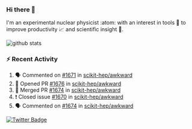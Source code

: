 ### Hi there 👋 

I'm an experimental nuclear physicist :atom: with an interest in tools :wrench: to improve productivity :chart_with_upwards_trend: and scientific insight :telescope:.

![github stats](https://github-readme-stats.vercel.app/api?username=agoose77&show_icons=true&hide_rank=true&hide_title=true&bg_color=30,e76445,904e95&text_color=efe3ec&icon_color=efe3ec)
<!--
**agoose77/agoose77** is a ✨ _special_ ✨ repository because its `README.md` (this file) appears on your GitHub profile.

Here are some ideas to get you started:

- 🔭 I’m currently working on ...
- 🌱 I’m currently learning ...
- 👯 I’m looking to collaborate on ...
- 🤔 I’m looking for help with ...
- 💬 Ask me about ...
- 📫 How to reach me: ...
- 😄 Pronouns: ...
- ⚡ Fun fact: ...
-->

### :zap: Recent Activity
<!--START_SECTION:activity-->
1. 🗣 Commented on [#1671](https://github.com/scikit-hep/awkward/issues/1671) in [scikit-hep/awkward](https://github.com/scikit-hep/awkward)
2. 💪 Opened PR [#1676](https://github.com/scikit-hep/awkward/pull/1676) in [scikit-hep/awkward](https://github.com/scikit-hep/awkward)
3. 🎉 Merged PR [#1674](https://github.com/scikit-hep/awkward/pull/1674) in [scikit-hep/awkward](https://github.com/scikit-hep/awkward)
4. ❗️ Closed issue [#1670](https://github.com/scikit-hep/awkward/issues/1670) in [scikit-hep/awkward](https://github.com/scikit-hep/awkward)
5. 🗣 Commented on [#1674](https://github.com/scikit-hep/awkward/issues/1674) in [scikit-hep/awkward](https://github.com/scikit-hep/awkward)
<!--END_SECTION:activity-->


[![Twitter Badge](https://img.shields.io/twitter/follow/agoose77?style=flat-square&logo=Twitter&logoColor=white&color=cornflowerblue)](https://twitter.com/agoose77)
